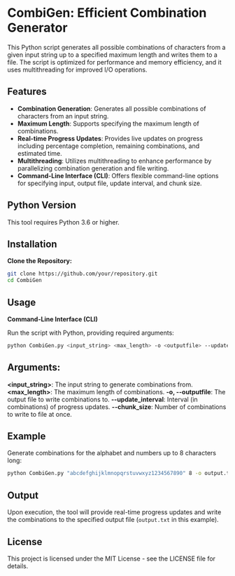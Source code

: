 # CombiGen: Efficient Combination Generator
This Python script generates all possible combinations of characters from a given input string up to a specified maximum length and writes them to a file. The script is optimized for performance and memory efficiency, and it uses multithreading for improved I/O operations.

## Features

- **Combination Generation**: Generates all possible combinations of characters from an input string.
- **Maximum Length**: Supports specifying the maximum length of combinations.
- **Real-time Progress Updates**: Provides live updates on progress including percentage completion, remaining combinations, and estimated time.
- **Multithreading**: Utilizes multithreading to enhance performance by parallelizing combination generation and file writing.
- **Command-Line Interface (CLI)**: Offers flexible command-line options for specifying input, output file, update interval, and chunk size.

## Python Version

This tool requires Python 3.6 or higher.

## Installation

**Clone the Repository:**

   ```bash
   git clone https://github.com/your/repository.git
   cd CombiGen
   ```
## Usage

**Command-Line Interface (CLI)**

Run the script with Python, providing required arguments:
```bash
python CombiGen.py <input_string> <max_length> -o <outputfile> --update_interval <update_interval> --chunk_size <chunk_size>
```
## Arguments:
**<input_string>**: The input string to generate combinations from.
**<max_length>**: The maximum length of combinations.
**-o, --outputfile**: The output file to write combinations to.
**--update_interval**: Interval (in combinations) of progress updates.
**--chunk_size**: Number of combinations to write to file at once.

## Example
Generate combinations for the alphabet and numbers up to 8 characters long:
```bash
python CombiGen.py "abcdefghijklmnopqrstuvwxyz1234567890" 8 -o output.txt --update_interval 1000 --chunk_size 10000
```
## Output
Upon execution, the tool will provide real-time progress updates and write the combinations to the specified output file (`output.txt` in this example).

## License
This project is licensed under the MIT License - see the LICENSE file for details.
